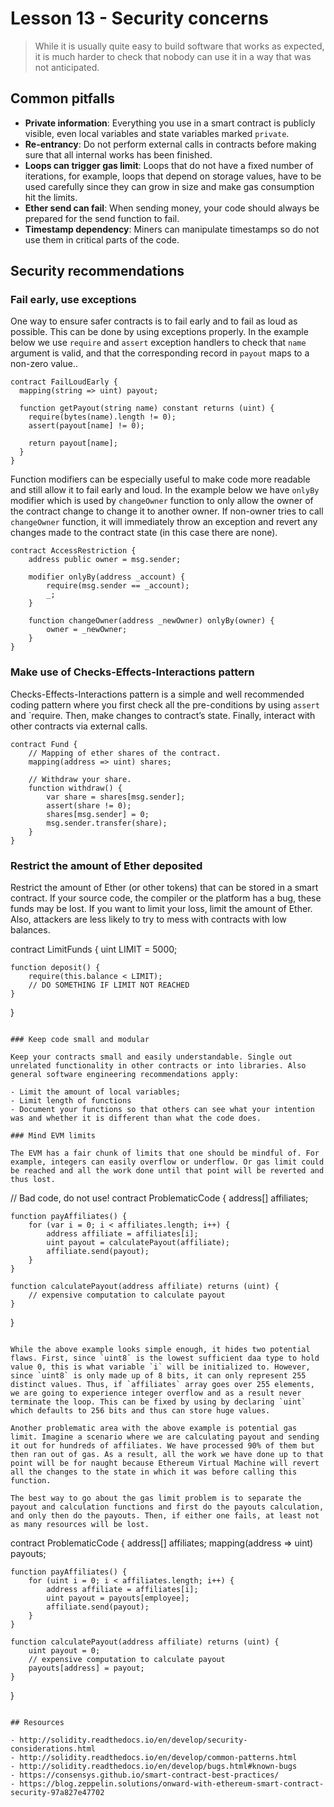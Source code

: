 # Lesson 13 - Security concerns

> While it is usually quite easy to build software that works as expected, it is much harder to check that nobody can use it in a way that was not anticipated.

## Common pitfalls

- **Private information**: Everything you use in a smart contract is publicly visible, even local variables and state variables marked `private`.
- **Re-entrancy**: Do not perform external calls in contracts before making sure that all internal works has been finished.
- **Loops can trigger gas limit**: Loops that do not have a fixed number of iterations, for example, loops that depend on storage values, have to be used carefully since they can grow in size and make gas consumption hit the limits.
- **Ether send can fail**: When sending money, your code should always be prepared for the send function to fail.
- **Timestamp dependency**: Miners can manipulate timestamps so do not use them in critical parts of the code.

## Security recommendations

### Fail early, use exceptions

One way to ensure safer contracts is to fail early and to fail as loud as possible. This can be done by using exceptions properly. In the example below we use `require` and `assert` exception handlers to check that `name` argument is valid, and that the corresponding record in `payout` maps to a non-zero value.. 

```
contract FailLoudEarly {
  mapping(string => uint) payout;
  
  function getPayout(string name) constant returns (uint) {
    require(bytes(name).length != 0);    
    assert(payout[name] != 0);
    
    return payout[name];
  }
}
```

Function modifiers can be especially useful to make code more readable and still allow it to fail early and loud. In the example below we have `onlyBy` modifier which is used by `changeOwner` function to only allow the owner of the contract change to change it to another owner. If non-owner tries to call `changeOwner` function, it will immediately throw an exception and revert any changes made to the contract state (in this case there are none).

```
contract AccessRestriction {
    address public owner = msg.sender;

    modifier onlyBy(address _account) {
        require(msg.sender == _account);
        _;
    }

    function changeOwner(address _newOwner) onlyBy(owner) {
        owner = _newOwner;
    }
}
```

### Make use of Checks-Effects-Interactions pattern

Checks-Effects-Interactions pattern is a simple and well recommended coding pattern where you first check all the pre-conditions by using `assert` and `require. Then, make changes to contract’s state. Finally, interact with other contracts via external calls.

```
contract Fund {
    // Mapping of ether shares of the contract.
    mapping(address => uint) shares;

    // Withdraw your share.
    function withdraw() {
        var share = shares[msg.sender];
        assert(share != 0);
        shares[msg.sender] = 0;
        msg.sender.transfer(share);
    }
}
```

### Restrict the amount of Ether deposited

Restrict the amount of Ether (or other tokens) that can be stored in a smart contract. If your source code, the compiler or the platform has a bug, these funds may be lost. If you want to limit your loss, limit the amount of Ether. Also, attackers are less likely to try to mess with contracts with low balances.

contract LimitFunds {
	uint LIMIT = 5000;

	function deposit() {
		require(this.balance < LIMIT);
		// DO SOMETHING IF LIMIT NOT REACHED
	}
}
```

### Keep code small and modular

Keep your contracts small and easily understandable. Single out unrelated functionality in other contracts or into libraries. Also general software engineering recommendations apply:

- Limit the amount of local variables;
- Limit length of functions
- Document your functions so that others can see what your intention was and whether it is different than what the code does.

### Mind EVM limits

The EVM has a fair chunk of limits that one should be mindful of. For example, integers can easily overflow or underflow. Or gas limit could be reached and all the work done until that point will be reverted and thus lost.

```
// Bad code, do not use!
contract ProblematicCode {
	address[] affiliates;

	function payAffiliates() {
		for (var i = 0; i < affiliates.length; i++) {
			address affiliate = affiliates[i];
			uint payout = calculatePayout(affiliate);
			affiliate.send(payout);
		}
	}

	function calculatePayout(address affiliate) returns (uint) {
		// expensive computation to calculate payout
	}
}
```

While the above example looks simple enough, it hides two potential flaws. First, since `uint8` is the lowest sufficient daa type to hold value 0, this is what variable `i` will be initialized to. However, since `uint8` is only made up of 8 bits, it can only represent 255 distinct values. Thus, if `affiliates` array goes over 255 elements, we are going to experience integer overflow and as a result never terminate the loop. This can be fixed by using by declaring `uint` which defaults to 256 bits and thus can store huge values.

Another problematic area with the above example is potential gas limit. Imagine a scenario where we are calculating payout and sending it out for hundreds of affiliates. We have processed 90% of them but then ran out of gas. As a result, all the work we have done up to that point will be for naught because Ethereum Virtual Machine will revert all the changes to the state in which it was before calling this function.

The best way to go about the gas limit problem is to separate the payout and calculation functions and first do the payouts calculation, and only then do the payouts. Then, if either one fails, at least not as many resources will be lost.

```
contract ProblematicCode {
	address[] affiliates;
	mapping(address => uint) payouts;

	function payAffiliates() {
		for (uint i = 0; i < affiliates.length; i++) {
			address affiliate = affiliates[i];
			uint payout = payouts[employee];
			affiliate.send(payout);
		}
	}

	function calculatePayout(address affiliate) returns (uint) {
		uint payout = 0;
		// expensive computation to calculate payout
		payouts[address] = payout;
	}
}
```

## Resources

- http://solidity.readthedocs.io/en/develop/security-considerations.html
- http://solidity.readthedocs.io/en/develop/common-patterns.html
- http://solidity.readthedocs.io/en/develop/bugs.html#known-bugs
- https://consensys.github.io/smart-contract-best-practices/
- https://blog.zeppelin.solutions/onward-with-ethereum-smart-contract-security-97a827e47702